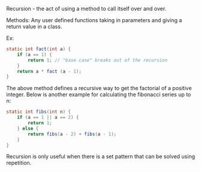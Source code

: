 Recursion - the act of using a method to call itself over and over.

Methods: Any user defined functions taking in parameters and giving a return value in a class.

Ex:

```java
static int fact(int a) {
	if (a == 1) {
		return 1; // "base case" breaks out of the recursion
	}
	return a * fact (a - 1);
}
```

The above method defines a recursive way to get the factorial of a positive integer. Below is another example for calculating the fibonacci series up to n:

```java
static int fibs(int n) {
	if (a == 1 || a == 2) {
		return 1;
	} else {
		return fibs(a - 2) + fibs(a - 1);
	}
}
```

Recursion is only useful when there is a set pattern that can be solved using repetition.

